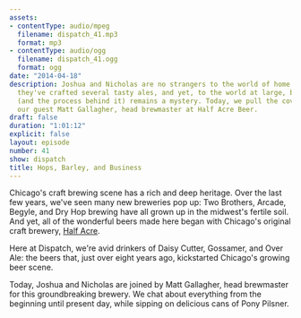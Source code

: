 ```yaml
---
assets:
- contentType: audio/mpeg
  filename: dispatch_41.mp3
  format: mp3
- contentType: audio/ogg
  filename: dispatch_41.ogg
  format: ogg
date: "2014-04-18"
description: Joshua and Nicholas are no strangers to the world of home brewing. Together,
  they've crafted several tasty ales, and yet, to the world at large, beer making
  (and the process behind it) remains a mystery. Today, we pull the covers off with
  our guest Matt Gallagher, head brewmaster at Half Acre Beer.
draft: false
duration: "1:01:12"
explicit: false
layout: episode
number: 41
show: dispatch
title: Hops, Barley, and Business
---
```

Chicago's craft brewing scene has a rich and deep heritage. Over the last few years, we've seen many new breweries pop up: Two Brothers, Arcade, Begyle, and Dry Hop brewing have all grown up in the midwest's fertile soil. And yet, all of the wonderful beers made here began with Chicago's original craft brewery, [Half Acre](http://halfacrebeer.com).

Here at Dispatch, we're avid drinkers of Daisy Cutter, Gossamer, and Over Ale: the beers that, just over eight years ago, kickstarted Chicago's growing beer scene.

Today, Joshua and Nicholas are joined by Matt Gallagher, head brewmaster for this groundbreaking brewery. We chat about everything from the beginning until present day, while sipping on delicious cans of Pony Pilsner.